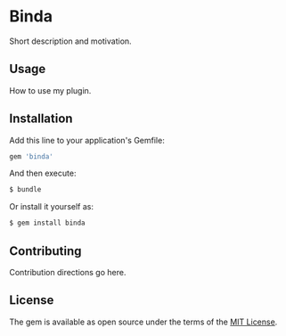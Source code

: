 # Binda
Short description and motivation.

## Usage
How to use my plugin.

## Installation
Add this line to your application's Gemfile:

```ruby
gem 'binda'
```

And then execute:
```bash
$ bundle
```

Or install it yourself as:
```bash
$ gem install binda
```

## Contributing
Contribution directions go here.

## License
The gem is available as open source under the terms of the [MIT License](http://opensource.org/licenses/MIT).
